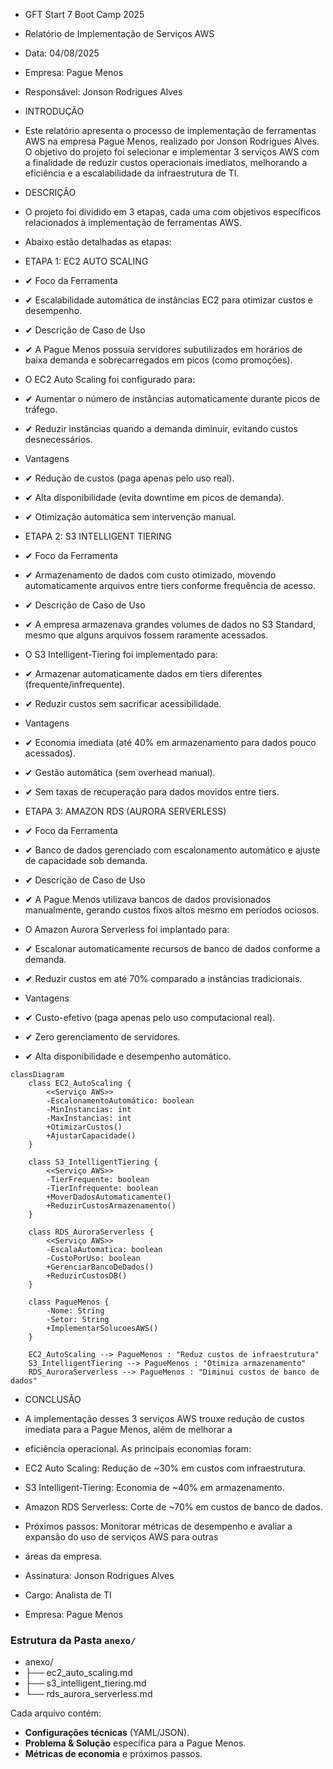 * GFT Start 7 Boot Camp 2025

* Relatório de Implementação de Serviços AWS
* Data: 04/08/2025
* Empresa: Pague Menos
* Responsável: Jonson Rodrigues Alves

* INTRODUÇÃO
* Este relatório apresenta o processo de implementação de ferramentas AWS na empresa Pague Menos, realizado 
por Jonson Rodrigues Alves. O objetivo do projeto foi selecionar e implementar 3 serviços AWS com a finalidade de 
reduzir custos operacionais imediatos, melhorando a eficiência e a escalabilidade da infraestrutura de TI.
 
* DESCRIÇÃO
* O projeto foi dividido em 3 etapas, cada uma com objetivos específicos relacionados à implementação de ferramentas AWS. 
* Abaixo estão detalhadas as etapas:
 
* ETAPA 1: EC2 AUTO SCALING
* ✔ Foco da Ferramenta
* ✔ Escalabilidade automática de instâncias EC2 para otimizar custos e desempenho.
 
* ✔ Descrição de Caso de Uso
* ✔ A Pague Menos possuía servidores subutilizados em horários de baixa demanda e sobrecarregados em picos 
(como promoções).
 
* O EC2 Auto Scaling foi configurado para:
* ✔ Aumentar o número de instâncias automaticamente durante picos de tráfego.
* ✔ Reduzir instâncias quando a demanda diminuir, evitando custos desnecessários.
 
* Vantagens
* ✔ Redução de custos (paga apenas pelo uso real).
* ✔ Alta disponibilidade (evita downtime em picos de demanda).
* ✔ Otimização automática sem intervenção manual.
 
* ETAPA 2: S3 INTELLIGENT TIERING
* ✔ Foco da Ferramenta
* ✔ Armazenamento de dados com custo otimizado, movendo automaticamente arquivos entre tiers conforme frequência 
de acesso.
 
* ✔ Descrição de Caso de Uso
* ✔ A empresa armazenava grandes volumes de dados no S3 Standard, mesmo que alguns arquivos fossem raramente acessados.
 
* O S3 Intelligent-Tiering foi implementado para:
* ✔ Armazenar automaticamente dados em tiers diferentes (frequente/infrequente).
* ✔ Reduzir custos sem sacrificar acessibilidade.
 
* Vantagens
* ✔ Economia imediata (até 40% em armazenamento para dados pouco acessados).
* ✔ Gestão automática (sem overhead manual).
* ✔ Sem taxas de recuperação para dados movidos entre tiers.
 
* ETAPA 3: AMAZON RDS (AURORA SERVERLESS)
* ✔ Foco da Ferramenta
* ✔ Banco de dados gerenciado com escalonamento automático e ajuste de capacidade sob demanda.
 
* ✔ Descrição de Caso de Uso
* ✔ A Pague Menos utilizava bancos de dados provisionados manualmente, gerando custos fixos altos mesmo em 
períodos ociosos.
 
* O Amazon Aurora Serverless foi implantado para:
* ✔ Escalonar automaticamente recursos de banco de dados conforme a demanda.
* ✔ Reduzir custos em até 70% comparado a instâncias tradicionais.
 
* Vantagens
* ✔ Custo-efetivo (paga apenas pelo uso computacional real).
* ✔ Zero gerenciamento de servidores.
* ✔ Alta disponibilidade e desempenho automático.
 
````mermaid
classDiagram
    class EC2_AutoScaling {
        <<Serviço AWS>>
        -EscalonamentoAutomático: boolean
        -MinInstancias: int
        -MaxInstancias: int
        +OtimizarCustos()
        +AjustarCapacidade()
    }
    
    class S3_IntelligentTiering {
        <<Serviço AWS>>
        -TierFrequente: boolean
        -TierInfrequente: boolean
        +MoverDadosAutomaticamente()
        +ReduzirCustosArmazenamento()
    }
    
    class RDS_AuroraServerless {
        <<Serviço AWS>>
        -EscalaAutomatica: boolean
        -CustoPorUso: boolean
        +GerenciarBancoDeDados()
        +ReduzirCustosDB()
    }
    
    class PagueMenos {
        -Nome: String
        -Setor: String
        +ImplementarSolucoesAWS()
    }
    
    EC2_AutoScaling --> PagueMenos : "Reduz custos de infraestrutura"
    S3_IntelligentTiering --> PagueMenos : "Otimiza armazenamento"
    RDS_AuroraServerless --> PagueMenos : "Diminui custos de banco de dados"

````
* CONCLUSÃO
* A implementação desses 3 serviços AWS trouxe redução de custos imediata para a Pague Menos, além de melhorar a 
* eficiência operacional. As principais economias foram:

* EC2 Auto Scaling: Redução de ~30% em custos com infraestrutura.
* S3 Intelligent-Tiering: Economia de ~40% em armazenamento.
* Amazon RDS Serverless: Corte de ~70% em custos de banco de dados.
 
* Próximos passos: Monitorar métricas de desempenho e avaliar a expansão do uso de serviços AWS para outras 
* áreas da empresa.
 
* Assinatura: Jonson Rodrigues Alves
* Cargo: Analista de TI
* Empresa: Pague Menos

### **Estrutura da Pasta `anexo/`**  

* anexo/
* ├── ec2_auto_scaling.md
* ├── s3_intelligent_tiering.md
* └── rds_aurora_serverless.md

Cada arquivo contém:
- **Configurações técnicas** (YAML/JSON).
- **Problema & Solução** específica para a Pague Menos.
- **Métricas de economia** e próximos passos.  